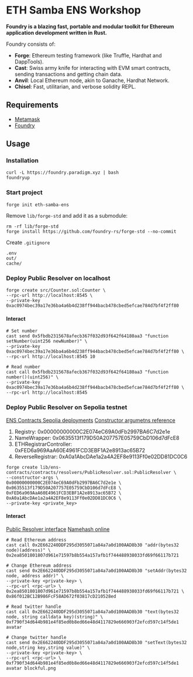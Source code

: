 # ETH Samba ENS Workshop

**Foundry is a blazing fast, portable and modular toolkit for Ethereum application development written in Rust.**

Foundry consists of:

- **Forge**: Ethereum testing framework (like Truffle, Hardhat and DappTools).
- **Cast**: Swiss army knife for interacting with EVM smart contracts, sending transactions and getting chain data.
- **Anvil**: Local Ethereum node, akin to Ganache, Hardhat Network.
- **Chisel**: Fast, utilitarian, and verbose solidity REPL.

## Requirements

- [Metamask](https://metamask.io)
- [Foundry](https://book.getfoundry.sh/)

## Usage

### Installation

```shell
curl -L https://foundry.paradigm.xyz | bash
foundryup
```

### Start project

```shell
forge init eth-samba-ens
```

Remove `lib/forge-std` and add it as a submodule:

```shell
rm -rf lib/forge-std
forge install https://github.com/foundry-rs/forge-std --no-commit 
```

Create `.gitignore`

```gitignore
.env
out/
cache/
```

### Deploy Public Resolver on localhost

```shell
forge create src/Counter.sol:Counter \
--rpc-url http://localhost:8545 \
--private-key 0xac0974bec39a17e36ba4a6b4d238ff944bacb478cbed5efcae784d7bf4f2ff80
```

#### Interact

```shell
# Set number
cast send 0x5fbdb2315678afecb367f032d93f642f64180aa3 "function setNumber(uint256 newNumber)" \
--private-key 0xac0974bec39a17e36ba4a6b4d238ff944bacb478cbed5efcae784d7bf4f2ff80 \
--rpc-url http://localhost:8545 10

# Read number
cast call 0x5fbdb2315678afecb367f032d93f642f64180aa3 "function number()(uint256)" \
--private-key 0xac0974bec39a17e36ba4a6b4d238ff944bacb478cbed5efcae784d7bf4f2ff80 \
--rpc-url http://localhost:8545
```

### Deploy Public Resolver on Sepolia testnet

[ENS Contracts Sepolia deployments](https://github.com/ensdomains/ens-contracts/tree/staging/deployments/sepolia)
[Constructor argumetns reference](https://github.com/ensdomains/ens-contracts/blob/staging/deploy/resolvers/00_deploy_public_resolver.ts)

1. Registry: 0x00000000000C2E074eC69A0dFb2997BA6C7d2e1e
2. NameWrapper: 0x0635513f179D50A207757E05759CbD106d7dFcE8
3. ETHRegistrarController: 0xFED6a969AaA60E4961FCD3EBF1A2e8913ac65B72
4. ReverseRegistrar: 0xA0a1AbcDAe1a2a4A2EF8e9113Ff0e02DD81DC0C6

```shell
forge create lib/ens-contracts/contracts/resolvers/PublicResolver.sol:PublicResolver \
--constructor-args \
0x00000000000C2E074eC69A0dFb2997BA6C7d2e1e \
0x0635513f179D50A207757E05759CbD106d7dFcE8 \
0xFED6a969AaA60E4961FCD3EBF1A2e8913ac65B72 \
0xA0a1AbcDAe1a2a4A2EF8e9113Ff0e02DD81DC0C6 \
--private-key <private_key>
```

#### Interact

[Public Resolver interface](https://docs.ens.domains/resolvers/interfaces)
[Namehash online](https://swolfeyes.github.io/ethereum-namehash-calculator/)

```shell
# Read Ethereum address
cast call 0x2E662240DDF295d3055071a84a7a0d100AAD8b30 "addr(bytes32 node)(address)" \
0x2ea8501801807d961e71597b8b554a157afb1f744488938033fd69f66117b721

# Change Ethereum address
cast send 0x2E662240DDF295d3055071a84a7a0d100AAD8b30 "setAddr(bytes32 node, address addr)" \
--private-key <private-key> \
--rpc-url <rpc-url> \
0x2ea8501801807d961e71597b8b554a157afb1f744488938033fd69f66117b721 \
0x86f012BC12B986FcF58AD672f03817cD210528ed

# Read twitter handle
cast call 0x2E662240DDF295d3055071a84a7a0d100AAD8b30 "text(bytes32 node, string calldata key)(string)" \
0xf790f34d644b981e4f85ed0b8ed66e48d4117829e666903f2efcd597c14f5de1 avatar

# Change twitter handle
cast send 0x2E662240DDF295d3055071a84a7a0d100AAD8b30 "setText(bytes32 node,string key,string value)" \
--private-key <private-key> \
--rpc-url <rpc-url> \
0xf790f34d644b981e4f85ed0b8ed66e48d4117829e666903f2efcd597c14f5de1 avatar blockful.png
```
